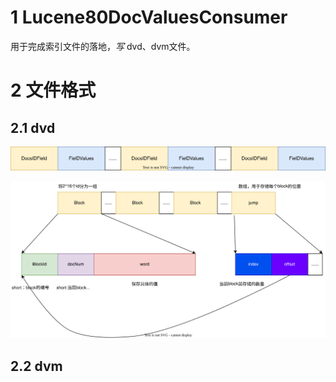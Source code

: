 # 1 Lucene80DocValuesConsumer

用于完成索引文件的落地，*写* dvd、dvm文件。



# 2  文件格式



## 2.1 dvd

![dvd.drawio](dvd.drawio.svg)



![dvd-docId.drawio](dvd-docId.drawio.svg)



## 2.2 dvm

